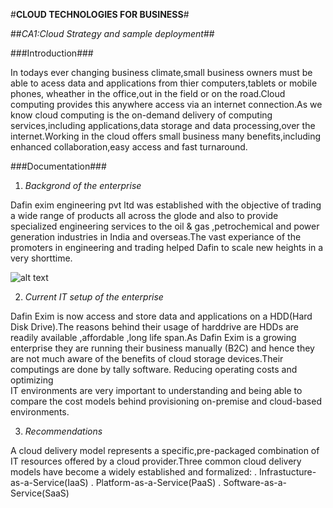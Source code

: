 #**CLOUD TECHNOLOGIES FOR BUSINESS**#

##*CA1:Cloud Strategy and sample deployment*##

###Introduction###

In todays ever changing business climate,small business owners must be able to acess data and applications from thier computers,tablets or mobile phones,
wheather in the office,out in the field or on the road.Cloud computing provides this  anywhere access via an internet connection.As we know cloud computing
is the on-demand delivery of computing services,including applications,data storage and data processing,over the internet.Working in the cloud offers small 
business many benefits,including enhanced collaboration,easy access and fast turnaround. 

###Documentation###

1. *Backgrond of the enterprise*

 
Dafin exim engineering pvt ltd was established with the objective of trading a wide range of products all across the glode and  also to provide
specialized engineering services to the oil & gas ,petrochemical and power generation industries in India and overseas.The vast experiance of the 
promoters in engineering and trading helped Dafin to scale new heights in a very shorttime.

![alt text](https://dafinglobal.com/wp-content/uploads/2017/09/dafinlogo.jpg)


2. *Current IT setup of the enterprise*

Dafin Exim is now access and store data and applications on a HDD(Hard Disk Drive).The reasons behind their usage of harddrive are HDDs are readily 
available ,affordable ,long life span.As Dafin Exim is a growing enterprise they are running their business manually (B2C) and  hence 
they are not much aware of the benefits of cloud storage devices.Their computings are done by tally software. Reducing operating costs and  optimizing  
IT environments are very important to understanding and being  able to compare the cost models behind provisioning on-premise  and cloud-based environments.


3. *Recommendations*

 A cloud delivery model represents a specific,pre-packaged combination of IT resources offered by a cloud provider.Three common cloud delivery models  have 
become a widely established and formalized:
. Infrastucture-as-a-Service(IaaS)
. Platform-as-a-Service(PaaS)
. Software-as-a-Service(SaaS)








  
 











